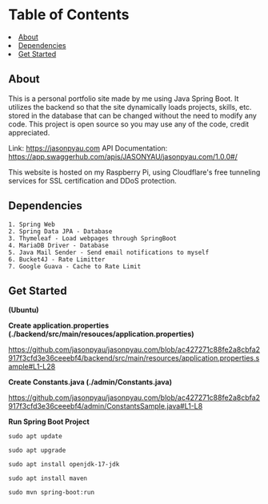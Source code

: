 # Table of Contents
<li><a href="#about">About</a></li>
<li><a href="#dependencies">Dependencies</a></li>
<li><a href="#get-started">Get Started</a></li>


## About
This is a personal portfolio site made by me using Java Spring Boot. It utilizes the backend so that the site dynamically loads projects, skills, etc. stored in the database that can be changed without the need to modify any code. This project is open source so you may use any of the code, credit appreciated. 

Link: https://jasonpyau.com
API Documentation: https://app.swaggerhub.com/apis/JASONYAU/jasonpyau.com/1.0.0#/

This website is hosted on my Raspberry Pi, using Cloudflare's free tunneling services for SSL certification and DDoS protection.

## Dependencies
```
1. Spring Web
2. Spring Data JPA - Database
3. Thymeleaf - Load webpages through SpringBoot
4. MariaDB Driver - Database
5. Java Mail Sender - Send email notifications to myself
6. Bucket4J - Rate Limitter
7. Google Guava - Cache to Rate Limit
```

## Get Started
**(Ubuntu)**

**Create application.properties (./backend/src/main/resouces/application.properties)**

https://github.com/jasonpyau/jasonpyau.com/blob/ac427271c88fe2a8cbfa2917f3cfd3e36ceeebf4/backend/src/main/resources/application.properties.sample#L1-L28

**Create Constants.java (./admin/Constants.java)**

https://github.com/jasonpyau/jasonpyau.com/blob/ac427271c88fe2a8cbfa2917f3cfd3e36ceeebf4/admin/ConstantsSample.java#L1-L8

**Run Spring Boot Project**
```
sudo apt update

sudo apt upgrade

sudo apt install openjdk-17-jdk

sudo apt install maven

sudo mvn spring-boot:run
```
